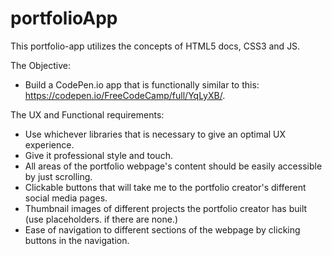 # portfolioApp
This portfolio-app utilizes the concepts of HTML5 docs, CSS3 and JS.

The Objective: 
  - Build a CodePen.io app that is functionally similar to this: https://codepen.io/FreeCodeCamp/full/YqLyXB/.

The UX and Functional requirements:
  - Use whichever libraries that is necessary to give an optimal UX experience.
  - Give it professional style and touch.
  - All areas of the portfolio webpage's content should be easily accessible by just scrolling.
  - Clickable buttons that will take me to the portfolio creator's different social media pages.
  - Thumbnail images of different projects the portfolio creator has built (use placeholders. if there are none.)
  - Ease of navigation to different sections of the webpage by clicking buttons in the navigation.
